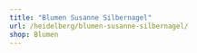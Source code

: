 ```yaml
---
title: "Blumen Susanne Silbernagel"
url: /heidelberg/blumen-susanne-silbernagel/
shop: Blumen
---
```

